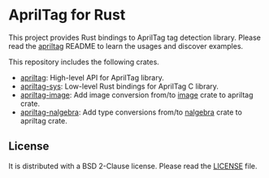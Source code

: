 # AprilTag for Rust

This project provides Rust bindings to AprilTag tag detection
library. Please read the [apriltag](apriltag/README.md) README to
learn the usages and discover examples.

This repository includes the following crates.

- [apriltag](apriltag/README.md): High-level API for AprilTag library.
- [apriltag-sys](apriltag-sys/README.md): Low-level Rust bindings for
  AprilTag C library.
- [apriltag-image](apriltag-image/README.md): Add image conversion
  from/to [image](https://crates.io/crates/image) crate to apriltag crate.
- [apriltag-nalgebra](apriltag-nalgebra/README.md): Add type
  conversions from/to [nalgebra](https://crates.io/crates/nalgebra)
  crate to apriltag crate.

## License

It is distributed with a BSD 2-Clause license. Please read the
[LICENSE](LICENSE) file.
